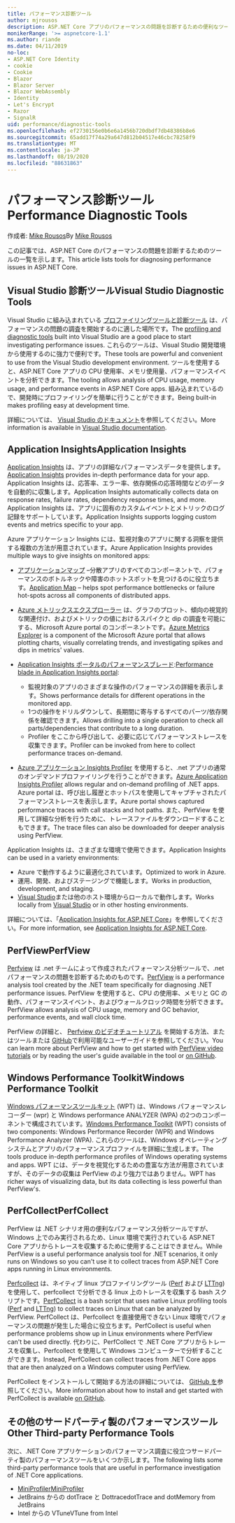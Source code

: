 ```yaml
---
title: パフォーマンス診断ツール
author: mjrousos
description: ASP.NET Core アプリのパフォーマンスの問題を診断するための便利なツール。
monikerRange: '>= aspnetcore-1.1'
ms.author: riande
ms.date: 04/11/2019
no-loc:
- ASP.NET Core Identity
- cookie
- Cookie
- Blazor
- Blazor Server
- Blazor WebAssembly
- Identity
- Let's Encrypt
- Razor
- SignalR
uid: performance/diagnostic-tools
ms.openlocfilehash: ef2730156e0b6e6a1456b720dbdf7db48386b8e6
ms.sourcegitcommit: 65add17f74a29a647d812b04517e46cbc78258f9
ms.translationtype: MT
ms.contentlocale: ja-JP
ms.lasthandoff: 08/19/2020
ms.locfileid: "88631863"
---
```

# <a name="performance-diagnostic-tools"></a><span data-ttu-id="0c85b-103">パフォーマンス診断ツール</span><span class="sxs-lookup"><span data-stu-id="0c85b-103">Performance Diagnostic Tools</span></span>

<span data-ttu-id="0c85b-104">作成者: [Mike Rousos](https://github.com/mjrousos)</span><span class="sxs-lookup"><span data-stu-id="0c85b-104">By [Mike Rousos](https://github.com/mjrousos)</span></span>

<span data-ttu-id="0c85b-105">この記事では、ASP.NET Core のパフォーマンスの問題を診断するためのツールの一覧を示します。</span><span class="sxs-lookup"><span data-stu-id="0c85b-105">This article lists tools for diagnosing performance issues in ASP.NET Core.</span></span>

## <a name="visual-studio-diagnostic-tools"></a><span data-ttu-id="0c85b-106">Visual Studio 診断ツール</span><span class="sxs-lookup"><span data-stu-id="0c85b-106">Visual Studio Diagnostic Tools</span></span>

<span data-ttu-id="0c85b-107">Visual Studio に組み込まれている [プロファイリングツールと診断ツール](/visualstudio/profiling) は、パフォーマンスの問題の調査を開始するのに適した場所です。</span><span class="sxs-lookup"><span data-stu-id="0c85b-107">The [profiling and diagnostic tools](/visualstudio/profiling) built into Visual Studio are a good place to start investigating performance issues.</span></span> <span data-ttu-id="0c85b-108">これらのツールは、Visual Studio 開発環境から使用するのに強力で便利です。</span><span class="sxs-lookup"><span data-stu-id="0c85b-108">These tools are powerful and convenient to use from the Visual Studio development environment.</span></span> <span data-ttu-id="0c85b-109">ツールを使用すると、ASP.NET Core アプリの CPU 使用率、メモリ使用量、パフォーマンスイベントを分析できます。</span><span class="sxs-lookup"><span data-stu-id="0c85b-109">The tooling allows analysis of CPU usage, memory usage, and performance events in ASP.NET Core apps.</span></span> <span data-ttu-id="0c85b-110">組み込まれているので、開発時にプロファイリングを簡単に行うことができます。</span><span class="sxs-lookup"><span data-stu-id="0c85b-110">Being built-in makes profiling easy at development time.</span></span>

<span data-ttu-id="0c85b-111">詳細については、 [Visual Studio のドキュメント](/visualstudio/profiling/profiling-overview)を参照してください。</span><span class="sxs-lookup"><span data-stu-id="0c85b-111">More information is available in [Visual Studio documentation](/visualstudio/profiling/profiling-overview).</span></span>

## <a name="application-insights"></a><span data-ttu-id="0c85b-112">Application Insights</span><span class="sxs-lookup"><span data-stu-id="0c85b-112">Application Insights</span></span>

<span data-ttu-id="0c85b-113">[Application Insights](/azure/application-insights/app-insights-overview) は、アプリの詳細なパフォーマンスデータを提供します。</span><span class="sxs-lookup"><span data-stu-id="0c85b-113">[Application Insights](/azure/application-insights/app-insights-overview) provides in-depth performance data for your app.</span></span> <span data-ttu-id="0c85b-114">Application Insights は、応答率、エラー率、依存関係の応答時間などのデータを自動的に収集します。</span><span class="sxs-lookup"><span data-stu-id="0c85b-114">Application Insights automatically collects data on response rates, failure rates, dependency response times, and more.</span></span> <span data-ttu-id="0c85b-115">Application Insights は、アプリに固有のカスタムイベントとメトリックのログ記録をサポートしています。</span><span class="sxs-lookup"><span data-stu-id="0c85b-115">Application Insights supports logging custom events and metrics specific to your app.</span></span>

<span data-ttu-id="0c85b-116">Azure アプリケーション Insights には、監視対象のアプリに関する洞察を提供する複数の方法が用意されています。</span><span class="sxs-lookup"><span data-stu-id="0c85b-116">Azure Application Insights provides multiple ways to give insights on monitored apps:</span></span>

- <span data-ttu-id="0c85b-117">[アプリケーションマップ](/azure/application-insights/app-insights-app-map) –分散アプリのすべてのコンポーネントで、パフォーマンスのボトルネックや障害のホットスポットを見つけるのに役立ちます。</span><span class="sxs-lookup"><span data-stu-id="0c85b-117">[Application Map](/azure/application-insights/app-insights-app-map) – helps spot performance bottlenecks or failure hot-spots across all components of distributed apps.</span></span>
- <span data-ttu-id="0c85b-118">[Azure メトリックスエクスプローラー](/azure/azure-monitor/platform/metrics-getting-started) は、グラフのプロット、傾向の視覚的な関連付け、およびメトリックの値におけるスパイクと dip の調査を可能にする、Microsoft Azure portal のコンポーネントです。</span><span class="sxs-lookup"><span data-stu-id="0c85b-118">[Azure Metrics Explorer](/azure/azure-monitor/platform/metrics-getting-started) is a component of the Microsoft Azure portal that allows plotting charts, visually correlating trends, and investigating spikes and dips in metrics' values.</span></span>
- <span data-ttu-id="0c85b-119">[Application Insights ポータルのパフォーマンスブレード](/azure/application-insights/app-insights-tutorial-performance):</span><span class="sxs-lookup"><span data-stu-id="0c85b-119">[Performance blade in Application Insights portal](/azure/application-insights/app-insights-tutorial-performance):</span></span>

  - <span data-ttu-id="0c85b-120">監視対象のアプリのさまざまな操作のパフォーマンスの詳細を表示します。</span><span class="sxs-lookup"><span data-stu-id="0c85b-120">Shows performance details for different operations in the monitored app.</span></span>
  - <span data-ttu-id="0c85b-121">1つの操作をドリルダウンして、長期間に寄与するすべてのパーツ/依存関係を確認できます。</span><span class="sxs-lookup"><span data-stu-id="0c85b-121">Allows drilling into a single operation to check all parts/dependencies that contribute to a long duration.</span></span>
  - <span data-ttu-id="0c85b-122">Profiler をここから呼び出して、必要に応じてパフォーマンストレースを収集できます。</span><span class="sxs-lookup"><span data-stu-id="0c85b-122">Profiler can be invoked from here to collect performance traces on-demand.</span></span>

- <span data-ttu-id="0c85b-123">[Azure アプリケーション Insights Profiler](/azure/azure-monitor/app/profiler) を使用すると、.net アプリの通常のオンデマンドプロファイリングを行うことができます。</span><span class="sxs-lookup"><span data-stu-id="0c85b-123">[Azure Application Insights Profiler](/azure/azure-monitor/app/profiler) allows regular and on-demand profiling of .NET apps.</span></span>  <span data-ttu-id="0c85b-124">Azure portal は、呼び出し履歴とホットパスを使用してキャプチャされたパフォーマンストレースを表示します。</span><span class="sxs-lookup"><span data-stu-id="0c85b-124">Azure portal shows captured performance traces with call stacks and hot paths.</span></span> <span data-ttu-id="0c85b-125">また、PerfView を使用して詳細な分析を行うために、トレースファイルをダウンロードすることもできます。</span><span class="sxs-lookup"><span data-stu-id="0c85b-125">The trace files can also be downloaded for deeper analysis using PerfView.</span></span>

<span data-ttu-id="0c85b-126">Application Insights は、さまざまな環境で使用できます。</span><span class="sxs-lookup"><span data-stu-id="0c85b-126">Application Insights can be used in a variety environments:</span></span>

- <span data-ttu-id="0c85b-127">Azure で動作するように最適化されています。</span><span class="sxs-lookup"><span data-stu-id="0c85b-127">Optimized to work in Azure.</span></span>
- <span data-ttu-id="0c85b-128">運用、開発、およびステージングで機能します。</span><span class="sxs-lookup"><span data-stu-id="0c85b-128">Works in production, development, and staging.</span></span>
- <span data-ttu-id="0c85b-129">[Visual Studio](/azure/application-insights/app-insights-visual-studio)または他のホスト環境からローカルで動作します。</span><span class="sxs-lookup"><span data-stu-id="0c85b-129">Works locally from [Visual Studio](/azure/application-insights/app-insights-visual-studio) or in other hosting environments.</span></span>

<span data-ttu-id="0c85b-130">詳細については、「[Application Insights for ASP.NET Core](/azure/application-insights/app-insights-asp-net-core)」を参照してください。</span><span class="sxs-lookup"><span data-stu-id="0c85b-130">For more information, see [Application Insights for ASP.NET Core](/azure/application-insights/app-insights-asp-net-core).</span></span>

## <a name="perfview"></a><span data-ttu-id="0c85b-131">PerfView</span><span class="sxs-lookup"><span data-stu-id="0c85b-131">PerfView</span></span>

<span data-ttu-id="0c85b-132">[Perfview](https://github.com/Microsoft/perfview) は .net チームによって作成されたパフォーマンス分析ツールで、.net パフォーマンスの問題を診断するためのものです。</span><span class="sxs-lookup"><span data-stu-id="0c85b-132">[PerfView](https://github.com/Microsoft/perfview) is a performance analysis tool created by the .NET team specifically for diagnosing .NET performance issues.</span></span> <span data-ttu-id="0c85b-133">PerfView を使用すると、CPU の使用率、メモリと GC の動作、パフォーマンスイベント、およびウォールクロック時間を分析できます。</span><span class="sxs-lookup"><span data-stu-id="0c85b-133">PerfView allows analysis of CPU usage, memory and GC behavior, performance events, and wall clock time.</span></span>

<span data-ttu-id="0c85b-134">PerfView の詳細と、 [Perfview のビデオチュートリアル](https://channel9.msdn.com/Series/PerfView-Tutorial) を開始する方法、またはツールまたは [GitHub](https://github.com/Microsoft/perfview)で利用可能なユーザーガイドを参照してください。</span><span class="sxs-lookup"><span data-stu-id="0c85b-134">You can learn more about PerfView and how to get started with [PerfView video tutorials](https://channel9.msdn.com/Series/PerfView-Tutorial) or by reading the user's guide available in the tool or [on GitHub](https://github.com/Microsoft/perfview).</span></span>

## <a name="windows-performance-toolkit"></a><span data-ttu-id="0c85b-135">Windows Performance Toolkit</span><span class="sxs-lookup"><span data-stu-id="0c85b-135">Windows Performance Toolkit</span></span>

<span data-ttu-id="0c85b-136">[Windows パフォーマンスツールキット](/windows-hardware/test/wpt/) (WPT) は、Windows パフォーマンスレコーダー (wpr) と Windows performance ANALYZER (WPA) の2つのコンポーネントで構成されています。</span><span class="sxs-lookup"><span data-stu-id="0c85b-136">[Windows Performance Toolkit](/windows-hardware/test/wpt/) (WPT) consists of two components: Windows Performance Recorder (WPR) and Windows Performance Analyzer (WPA).</span></span> <span data-ttu-id="0c85b-137">これらのツールは、Windows オペレーティングシステムとアプリのパフォーマンスプロファイルを詳細に生成します。</span><span class="sxs-lookup"><span data-stu-id="0c85b-137">The tools produce in-depth performance profiles of Windows operating systems and apps.</span></span> <span data-ttu-id="0c85b-138">WPT には、データを視覚化するための豊富な方法が用意されていますが、そのデータの収集は PerfView のより強力ではありません。</span><span class="sxs-lookup"><span data-stu-id="0c85b-138">WPT has richer ways of visualizing data, but its data collecting is less powerful than PerfView's.</span></span>

## <a name="perfcollect"></a><span data-ttu-id="0c85b-139">PerfCollect</span><span class="sxs-lookup"><span data-stu-id="0c85b-139">PerfCollect</span></span>

<span data-ttu-id="0c85b-140">PerfView は .NET シナリオ用の便利なパフォーマンス分析ツールですが、Windows 上でのみ実行されるため、Linux 環境で実行されている ASP.NET Core アプリからトレースを収集するために使用することはできません。</span><span class="sxs-lookup"><span data-stu-id="0c85b-140">While PerfView is a useful performance analysis tool for .NET scenarios, it only runs on Windows so you can't use it to collect traces from ASP.NET Core apps running in Linux environments.</span></span>

<span data-ttu-id="0c85b-141">[Perfcollect](https://github.com/dotnet/coreclr/blob/master/Documentation/project-docs/linux-performance-tracing.md) は、ネイティブ linux プロファイリングツール ([Perf](https://perf.wiki.kernel.org/index.php/Main_Page) および [LTTng](https://lttng.org/)) を使用して、perfcollect で分析できる linux 上のトレースを収集する bash スクリプトです。</span><span class="sxs-lookup"><span data-stu-id="0c85b-141">[PerfCollect](https://github.com/dotnet/coreclr/blob/master/Documentation/project-docs/linux-performance-tracing.md) is a bash script that uses native Linux profiling tools ([Perf](https://perf.wiki.kernel.org/index.php/Main_Page) and [LTTng](https://lttng.org/)) to collect traces on Linux that can be analyzed by PerfView.</span></span> <span data-ttu-id="0c85b-142">PerfCollect は、Perfcollect を直接使用できない Linux 環境でパフォーマンスの問題が発生した場合に役立ちます。</span><span class="sxs-lookup"><span data-stu-id="0c85b-142">PerfCollect is useful when performance problems show up in Linux environments where PerfView can't be used directly.</span></span> <span data-ttu-id="0c85b-143">代わりに、PerfCollect で .NET Core アプリからトレースを収集し、Perfcollect を使用して Windows コンピューターで分析することができます。</span><span class="sxs-lookup"><span data-stu-id="0c85b-143">Instead, PerfCollect can collect traces from .NET Core apps that are then analyzed on a Windows computer using PerfView.</span></span>

<span data-ttu-id="0c85b-144">PerfCollect をインストールして開始する方法の詳細については、 [GitHub を](https://github.com/dotnet/coreclr/blob/master/Documentation/project-docs/linux-performance-tracing.md)参照してください。</span><span class="sxs-lookup"><span data-stu-id="0c85b-144">More information about how to install and get started with PerfCollect is available [on GitHub](https://github.com/dotnet/coreclr/blob/master/Documentation/project-docs/linux-performance-tracing.md).</span></span>

## <a name="other-third-party-performance-tools"></a><span data-ttu-id="0c85b-145">その他のサードパーティ製のパフォーマンスツール</span><span class="sxs-lookup"><span data-stu-id="0c85b-145">Other Third-party Performance Tools</span></span>

<span data-ttu-id="0c85b-146">次に、.NET Core アプリケーションのパフォーマンス調査に役立つサードパーティ製のパフォーマンスツールをいくつか示します。</span><span class="sxs-lookup"><span data-stu-id="0c85b-146">The following lists some third-party performance tools that are useful in performance investigation of .NET Core applications.</span></span>

- [<span data-ttu-id="0c85b-147">MiniProfiler</span><span class="sxs-lookup"><span data-stu-id="0c85b-147">MiniProfiler</span></span>](https://miniprofiler.com/)
- <span data-ttu-id="0c85b-148">JetBrains からの dotTrace と Dottrace</span><span class="sxs-lookup"><span data-stu-id="0c85b-148">dotTrace and dotMemory from JetBrains</span></span>
- <span data-ttu-id="0c85b-149">Intel からの VTune</span><span class="sxs-lookup"><span data-stu-id="0c85b-149">VTune from Intel</span></span>
